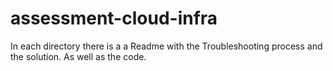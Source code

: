 # assessment-cloud-infra

In each directory there is a a Readme with the Troubleshooting process and the solution. As well as the code.
